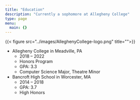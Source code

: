 ```yaml
---
title: "Education"
description: "Currently a sophomore at Allegheny College"
type: page
menu:
  main: {}
---
```

{{< figure src="../images/AlleghenyCollege-logo.png" title="">}}
* Allegheny College in Meadville, PA
  - 2018 – 2022
  - Honors Program
  - GPA: 3.3
  - Computer Science Major, Theatre Minor
* Bancroft High School in Worcester, MA
  - 2014 – 2018
  - GPA: 3.7
  - High Honors
